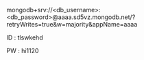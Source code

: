 mongodb+srv://<db_username>:<db_password>@aaaa.sd5vz.mongodb.net/?retryWrites=true&w=majority&appName=aaaa



ID : tlswkehd

PW : hi1120
